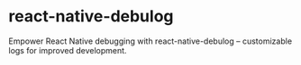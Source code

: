 # react-native-debulog
 Empower React Native debugging with react-native-debulog – customizable logs for improved development.
